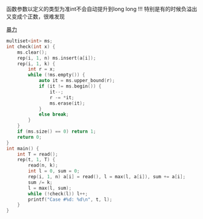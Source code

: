 函数参数以定义的类型为准int不会自动提升到long long !!! 特别是有的时候负溢出又变成个正数，很难发现



[暴力](https://ac.nowcoder.com/acm/contest/886/D)

```cpp
multiset<int> ms;
int check(int x) {
	ms.clear();
	rep(i, 1, n) ms.insert(a[i]);
	rep(i, 1, k) {
		int r = x;
		while (!ms.empty()) {
			auto it = ms.upper_bound(r);
			if (it != ms.begin()) {
				it--;
				r -= *it;
				ms.erase(it);
			}
			else break;
		}
	}
	if (ms.size() == 0) return 1;
	return 0;
}
int main() {
	int T = read();
	rep(t, 1, T) {
		read(n, k);
		int l = 0, sum = 0;
		rep(i, 1, n) a[i] = read(), l = max(l, a[i]), sum += a[i];
		sum /= k;
		l = max(l, sum);
		while (!check(l)) l++;
		printf("Case #%d: %d\n", t, l);
	}
}
```

